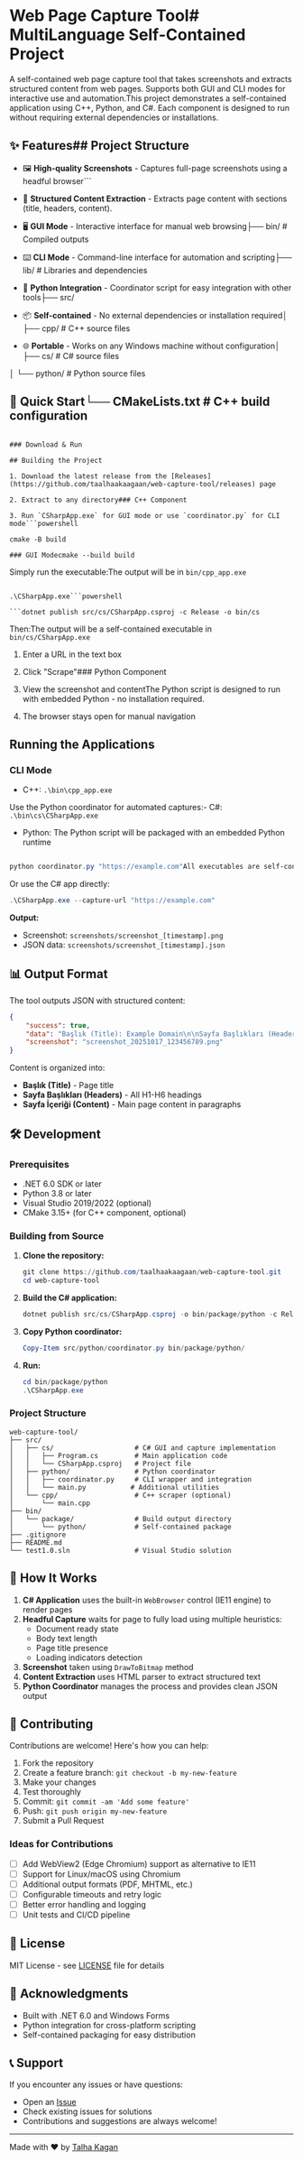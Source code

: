 # Web Page Capture Tool# MultiLanguage Self-Contained Project



A self-contained web page capture tool that takes screenshots and extracts structured content from web pages. Supports both GUI and CLI modes for interactive use and automation.This project demonstrates a self-contained application using C++, Python, and C#. Each component is designed to run without requiring external dependencies or installations.



## ✨ Features## Project Structure



- 🖼️ **High-quality Screenshots** - Captures full-page screenshots using a headful browser```

- 📝 **Structured Content Extraction** - Extracts page content with sections (title, headers, content).

- 🖥️ **GUI Mode** - Interactive interface for manual web browsing├── bin/           # Compiled outputs

- ⌨️ **CLI Mode** - Command-line interface for automation and scripting├── lib/           # Libraries and dependencies

- 🔄 **Python Integration** - Coordinator script for easy integration with other tools├── src/

- 📦 **Self-contained** - No external dependencies or installation required│   ├── cpp/       # C++ source files

- 🌐 **Portable** - Works on any Windows machine without configuration│   ├── cs/        # C# source files

│   └── python/    # Python source files

## 🚀 Quick Start└── CMakeLists.txt # C++ build configuration

```

### Download & Run

## Building the Project

1. Download the latest release from the [Releases](https://github.com/taalhaakaagaan/web-capture-tool/releases) page

2. Extract to any directory### C++ Component

3. Run `CSharpApp.exe` for GUI mode or use `coordinator.py` for CLI mode```powershell

cmake -B build

### GUI Modecmake --build build

```

Simply run the executable:The output will be in `bin/cpp_app.exe`



```powershell### C# Component

.\CSharpApp.exe```powershell

```dotnet publish src/cs/CSharpApp.csproj -c Release -o bin/cs

```

Then:The output will be a self-contained executable in `bin/cs/CSharpApp.exe`

1. Enter a URL in the text box

2. Click "Scrape"### Python Component

3. View the screenshot and contentThe Python script is designed to run with embedded Python - no installation required.

4. The browser stays open for manual navigation

## Running the Applications

### CLI Mode

- C++: `.\bin\cpp_app.exe`

Use the Python coordinator for automated captures:- C#: `.\bin\cs\CSharpApp.exe`

- Python: The Python script will be packaged with an embedded Python runtime

```powershell

python coordinator.py "https://example.com"All executables are self-contained and don't require any external dependencies or installations.
```

Or use the C# app directly:

```powershell
.\CSharpApp.exe --capture-url "https://example.com"
```

**Output:**
- Screenshot: `screenshots/screenshot_[timestamp].png`
- JSON data: `screenshots/screenshot_[timestamp].json`

## 📊 Output Format

The tool outputs JSON with structured content:

```json
{
    "success": true,
    "data": "Başlık (Title): Example Domain\n\nSayfa Başlıkları (Headers):\n  - Example Domain\n\nSayfa İçeriği (Content):\n  This domain is for use in documentation examples...",
    "screenshot": "screenshot_20251017_123456789.png"
}
```

Content is organized into:
- **Başlık (Title)** - Page title
- **Sayfa Başlıkları (Headers)** - All H1-H6 headings
- **Sayfa İçeriği (Content)** - Main page content in paragraphs

## 🛠️ Development

### Prerequisites

- .NET 6.0 SDK or later
- Python 3.8 or later
- Visual Studio 2019/2022 (optional)
- CMake 3.15+ (for C++ component, optional)

### Building from Source

1. **Clone the repository:**
   ```powershell
   git clone https://github.com/taalhaakaagaan/web-capture-tool.git
   cd web-capture-tool
   ```

2. **Build the C# application:**
   ```powershell
   dotnet publish src/cs/CSharpApp.csproj -o bin/package/python -c Release --self-contained true -r win-x64
   ```

3. **Copy Python coordinator:**
   ```powershell
   Copy-Item src/python/coordinator.py bin/package/python/
   ```

4. **Run:**
   ```powershell
   cd bin/package/python
   .\CSharpApp.exe
   ```

### Project Structure

```
web-capture-tool/
├── src/
│   ├── cs/                    # C# GUI and capture implementation
│   │   ├── Program.cs         # Main application code
│   │   └── CSharpApp.csproj   # Project file
│   ├── python/                # Python coordinator
│   │   ├── coordinator.py     # CLI wrapper and integration
│   │   └── main.py           # Additional utilities
│   └── cpp/                   # C++ scraper (optional)
│       └── main.cpp
├── bin/
│   └── package/               # Build output directory
│       └── python/            # Self-contained package
├── .gitignore
├── README.md
└── test1.0.sln                # Visual Studio solution
```

## 🔧 How It Works

1. **C# Application** uses the built-in `WebBrowser` control (IE11 engine) to render pages
2. **Headful Capture** waits for page to fully load using multiple heuristics:
   - Document ready state
   - Body text length
   - Page title presence
   - Loading indicators detection
3. **Screenshot** taken using `DrawToBitmap` method
4. **Content Extraction** uses HTML parser to extract structured text
5. **Python Coordinator** manages the process and provides clean JSON output

## 🤝 Contributing

Contributions are welcome! Here's how you can help:

1. Fork the repository
2. Create a feature branch: `git checkout -b my-new-feature`
3. Make your changes
4. Test thoroughly
5. Commit: `git commit -am 'Add some feature'`
6. Push: `git push origin my-new-feature`
7. Submit a Pull Request

### Ideas for Contributions

- [ ] Add WebView2 (Edge Chromium) support as alternative to IE11
- [ ] Support for Linux/macOS using Chromium
- [ ] Additional output formats (PDF, MHTML, etc.)
- [ ] Configurable timeouts and retry logic
- [ ] Better error handling and logging
- [ ] Unit tests and CI/CD pipeline

## 📝 License

MIT License - see [LICENSE](LICENSE) file for details

## 🙏 Acknowledgments

- Built with .NET 6.0 and Windows Forms
- Python integration for cross-platform scripting
- Self-contained packaging for easy distribution

## 📞 Support

If you encounter any issues or have questions:
- Open an [Issue](https://github.com/taalhaakaagaan/web-capture-tool/issues)
- Check existing issues for solutions
- Contributions and suggestions are always welcome!

---

Made with ❤️ by [Talha Kagan](https://github.com/taalhaakaagaan)
